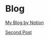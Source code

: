 # Blog

[My Blog by Notion](Blog%207e48afb2d0bc41f6b6410db61b13b82b/My%20Blog%20by%20Notion%20f0cda504ae564d4eb26950b6403c37dd.md)

[Second Post](Blog%207e48afb2d0bc41f6b6410db61b13b82b/Second%20Post%20efc4856636334b0a826ced6b61199553.md)